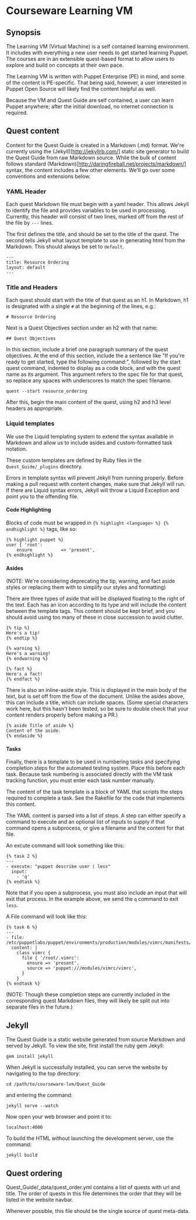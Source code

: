 # Courseware Learning VM

## Synopsis

The Learning VM (Virtual Machine) is a self contained learning environment.
It includes with everything a new user needs to get started learning Puppet.
The courses are in an extensible quest-based format to allow users to
explore and build on concepts at their own pace. 

The Learning VM is written with Puppet Enterprise (PE) in mind, and some of
the content is PE-specific. That being said, however, a user interested
in Puppet Open Source will likely find the content helpful as well.

Because the VM and Quest Guide are self contained, a user can learn
Puppet anywhere; after the initial download, no internet connection is
required.

## Quest content

Content for the Quest Guide is created in a Markdown (.md) format. We're
currently using the (Jekyll)[http://jekyllrb.com/] static site generator
to build the Quest Guide from raw Markdown source. While the bulk of
content follows standard (Markdown)[http://daringfireball.net/projects/markdown/]
syntax, the content includes a few other elements. We'll go over
some conventions and extensions below. 

### YAML Header

Each quest Markdown file must begin with a yaml header. This allows
Jekyll to identify the file and provides variables to be used in
processing. Currently, this header will consist of two lines, marked
off from the rest of the file by `---` lines.

The first defines the title, and should be set to the title of the quest.
The second tells Jekyll what layout template to use in generating html from
the Markdown. This should always be set to `default`.

	---
	title: Resource Ordering
	layout: default
	---

### Title and Headers

Each quest should start with the title of that quest as an h1. In Markdown,
h1 is designated with a single `#` at the beginning of the lines, e.g.:

	# Resource Ordering
	
Next is a Quest Objectives section under an h2 with that name:

	## Quest Objectives
	
In this section, include a brief one paragraph summary of the quest
objectives. At the end of this section, include the a sentence like
"If you're ready to get started, type the following command:",
followed by the start quest command, indented to display as a code
block, and with the quest name as its argument. This argument
refers to the spec file for that quest, so replace any spaces
with underscores to match the spec filename.

    quest --start resource_ordering
    
After this, begin the main content of the quest, using h2 and h3
level headers as appropriate.

### Liquid templates

We use the Liquid templating system to extend the syntax available
in Markdown and allow us to include asides and custom-formatted
task notation.

These custom templates are defined by Ruby files in the
`Quest_Guide/_plugins` directory.

Errors in template syntax will prevent Jekyll from running properly.
Before making a pull request with content changes, make sure that
Jekyll will run. If there are Liquid syntax errors, Jekyll will throw
a Liquid Exception and point you to the offending file.

#### Code Highlighting

Blocks of code must be wrapped in `{% highlight <language> %} {% endhighlight %}`
tags, like so:

	{% highlight puppet %}
	user { 'root':
  		ensure           => 'present',
  	{% endhighlight %}

#### Asides

(NOTE: We're considering deprecating the tip, warning, and fact
aside styles or replacing them with to simplify our styles and
formatting)

There are three types of aside that will be displayed floating
to the right of the text. Each has an icon according to its
type and will include the content between the template tags.
This content should be kept brief, and you should avoid using
too many of these in close succession to avoid clutter.

```
{% tip %}
Here's a tip!
{% endtip %}

{% warning %}
Here's a warning!
{% endwarning %}

{% fact %}
Here's a fact!
{% endfact %}
```

There is also an inline-aside style. This is displayed in the
main body of the text, but is set off from the flow of the document.
Unlike the asides above, this can include a title, which can include
spaces. (Some special characters work here, but this hasn't been
tested, so be sure to double check that your content renders properly
before making a PR.)

```
{% aside Title of aside %}
Content of the aside.
{% endaside %}
```

#### Tasks

Finally, there is a template to be used in numbering tasks and specifying
completion steps for the automated testing system. Place this before
each task. Because task numbering is associated directly with the VM
task tracking function, you must enter each task number manually.

The content of the task template is a block of YAML that scripts
the steps required to complete a task. See the Rakefile for the
code that implements this content.

The YAML content is parsed into a list of steps. A step can either
specify a command to execute and an optional list of inputs to supply
if that command opens a subprocess, or give a filename and the content
for that file.

An excute command will look something like this:

```
{% task 2 %}
---
- execute: "puppet describe user | less"
  input:
    - 'q'
{% endtask %}
```

Note that if you open a subprocess, you must also include an
input that will exit that process. In the example above,
we send the `q` command to exit `less`.

A File command will look like this:

```
{% task 6 %}
---
- file: /etc/puppetlabs/puppet/environments/production/modules/vimrc/manifests/init.pp
  content: |
    class vimrc {
      file { '/root/.vimrc':
        ensure => 'present',
        source => 'puppet:///modules/vimrc/vimrc',
      }
    }
{% endtask %}
```

(NOTE: Though these completion steps are currently included in the corresponding
quest Markdown files, they will likely be split out into separate files in
the future.)

## Jekyll

The Quest Guide is a static website generated from source Markdown and served
by Jekyll.  To view the site, first install the ruby gem Jekyll:
	
	gem install jekyll
	
When Jekyll is successfully installed, you can serve the
website by navigating to the top directory:

	cd /path/to/courseware-lvm/Quest_Guide
	
and entering the command:

	jekyll serve --watch
	
Now open your web browser and point it to:
	
	localhost:4000
	
To build the HTML without launching the development server, use the command:

	jekyll build
	 
## Quest ordering

Quest_Guide/_data/quest_order.yml contains a list of quests with url and
title. The order of quests in this file determines the order that they
will be listed in the website navbar.

Whenever possible, this file should be the single source of quest meta-data.
